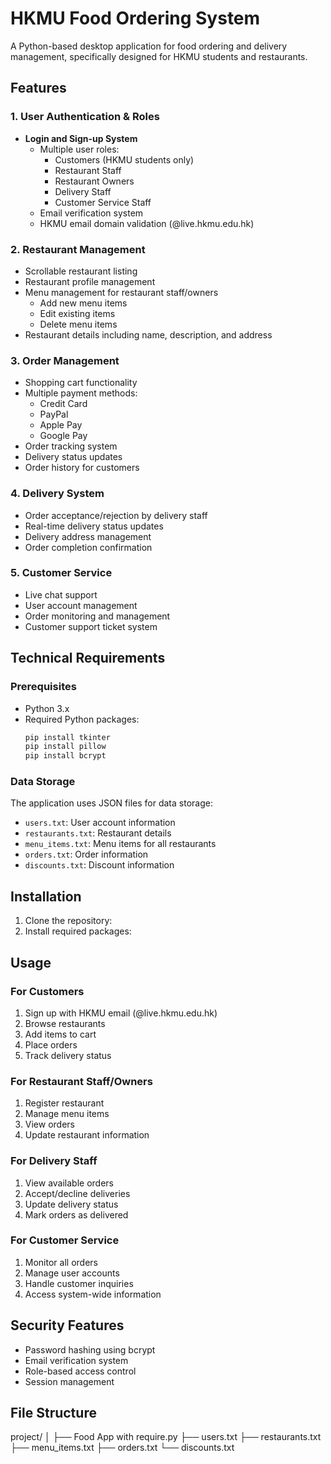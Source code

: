 # HKMU Food Ordering System

A Python-based desktop application for food ordering and delivery management, specifically designed for HKMU students and restaurants.

## Features

### 1. User Authentication & Roles
- **Login and Sign-up System**
  - Multiple user roles:
    - Customers (HKMU students only)
    - Restaurant Staff
    - Restaurant Owners
    - Delivery Staff
    - Customer Service Staff
  - Email verification system
  - HKMU email domain validation (@live.hkmu.edu.hk)

### 2. Restaurant Management
- Scrollable restaurant listing
- Restaurant profile management
- Menu management for restaurant staff/owners
  - Add new menu items
  - Edit existing items
  - Delete menu items
- Restaurant details including name, description, and address

### 3. Order Management
- Shopping cart functionality
- Multiple payment methods:
  - Credit Card
  - PayPal
  - Apple Pay
  - Google Pay
- Order tracking system
- Delivery status updates
- Order history for customers

### 4. Delivery System
- Order acceptance/rejection by delivery staff
- Real-time delivery status updates
- Delivery address management
- Order completion confirmation

### 5. Customer Service
- Live chat support
- User account management
- Order monitoring and management
- Customer support ticket system

## Technical Requirements

### Prerequisites
- Python 3.x
- Required Python packages:
  ```bash
  pip install tkinter
  pip install pillow
  pip install bcrypt
  ```

### Data Storage
The application uses JSON files for data storage:
- `users.txt`: User account information
- `restaurants.txt`: Restaurant details
- `menu_items.txt`: Menu items for all restaurants
- `orders.txt`: Order information
- `discounts.txt`: Discount information

## Installation

1. Clone the repository:
2. Install required packages:

## Usage

### For Customers
1. Sign up with HKMU email (@live.hkmu.edu.hk)
2. Browse restaurants
3. Add items to cart
4. Place orders
5. Track delivery status

### For Restaurant Staff/Owners
1. Register restaurant
2. Manage menu items
3. View orders
4. Update restaurant information

### For Delivery Staff
1. View available orders
2. Accept/decline deliveries
3. Update delivery status
4. Mark orders as delivered

### For Customer Service
1. Monitor all orders
2. Manage user accounts
3. Handle customer inquiries
4. Access system-wide information

## Security Features
- Password hashing using bcrypt
- Email verification system
- Role-based access control
- Session management

## File Structure

project/
│
├── Food App with require.py
├── users.txt
├── restaurants.txt
├── menu_items.txt
├── orders.txt
└── discounts.txt
